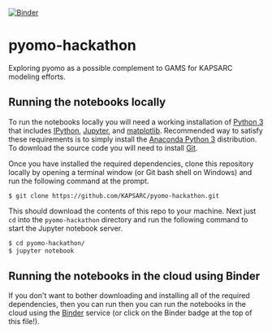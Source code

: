 [![Binder](http://mybinder.org/badge.svg)](https://beta.mybinder.org/v2/gh/KAPSARC/pyomo-hackathlon/master?filepath=index.ipynb)

# pyomo-hackathon
Exploring pyomo as a possible complement to GAMS for KAPSARC modeling efforts.

## Running the notebooks locally
To run the notebooks locally you will need a working installation of
[Python 3](https://www.python.org/downloads/) that includes
[IPython](https://ipython.org/), [Jupyter](http://jupyter.org/), and
[matplotlib](https://matplotlib.org/).  Recommended way to satisfy these
requirements is to simply install the
[Anaconda Python 3](https://www.anaconda.com/download/) distribution. To
download the source code you will need to install [Git](https://git-scm.com/).

Once you have installed the required dependencies, clone this repository locally
by opening a terminal window (or Git bash shell on Windows) and run the
following command at the prompt.

`$ git clone https://github.com/KAPSARC/pyomo-hackathon.git`

This should download the contents of this repo to your machine. Next just `cd`
into the `pyomo-hackathon` directory and run the following
command to start the Jupyter notebook server.

```bash
$ cd pyomo-hackathon/
$ jupyter notebook
```

## Running the notebooks in the cloud using Binder
If you don't want to bother downloading  and installing all of the required
dependencies, then you can run then you can run the notebooks in the cloud
using the [Binder](https://beta.mybinder.org/v2/gh/KAPSARC/pyomo-hackathon/master?filepath=index.ipynb)
service (or click on the Binder badge at the top of this file!).
